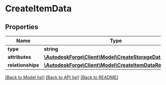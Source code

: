 # CreateItemData

## Properties
Name | Type | Description | Notes
------------ | ------------- | ------------- | -------------
**type** | **string** |  | 
**attributes** | [**\AutodeskForge\Client\Model\CreateStorageDataAttributes**](CreateStorageDataAttributes.md) |  | [optional] 
**relationships** | [**\AutodeskForge\Client\Model\CreateItemDataRelationships**](CreateItemDataRelationships.md) |  | [optional] 

[[Back to Model list]](../README.md#documentation-for-models) [[Back to API list]](../README.md#documentation-for-api-endpoints) [[Back to README]](../README.md)


